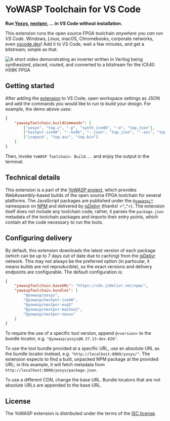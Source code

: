 # YoWASP Toolchain for VS Code

**Run [Yosys][], [nextpnr][], ... in VS Code without installation.**

This extension runs the open source FPGA toolchain *anywhere you can run VS Code*. Windows, Linux, macOS, Chromebooks, corporate networks, even [vscode.dev][]! Add it to VS Code, wait a few minutes, and get a bitstream; simple as that.

![A short video demonstrating an inverter written in Verilog being synthesized, placed, routed, and converted to a bitstream for the iCE40 HX8K FPGA](demo.gif)

[yosys]: https://github.com/YosysHQ/yosys
[nextpnr]: https://github.com/YosysHQ/nextpnr
[vscode.dev]: https://vscode.dev

## Getting started

After adding the [extension][] to VS Code, open workspace settings as JSON and add the commands you would like to run to build your design. For example, the demo above uses:

```json
{
    "yowaspToolchain.buildCommands": [
        ["yosys", "top.v", "-p", "synth_ice40", "-o", "top.json"],
        ["nextpnr-ice40", "--hx8k", "--json", "top.json", "--asc", "top.asc"],
        ["icepack", "top.asc", "top.bin"]
    ]
}
```

Then, invoke `YoWASP Toolchain: Build...` and enjoy the output in the terminal.

[extension]: https://marketplace.visualstudio.com/items?itemName=yowasp.toolchain

## Technical details

This extension is a part of the [YoWASP project][yowasp], which provides WebAssembly-based builds of the open source FPGA toolchain for several platforms. The JavaScript packages are published under the [`@yowasp/*`][yowasp-npm] namespace on [NPM][] and delivered by [jsDelivr][] (thanks! =^_^=). The extension itself does not include any toolchain code; rather, it parses the `package.json` metadata of the toolchain packages and imports their entry points, which contain all the code necessary to run the tools.

[yowasp]: https://yowasp.org
[yowasp-npm]: https://npmjs.org/org/yowasp
[npm]: https://npmjs.org/
[jsdelivr]: https://www.jsdelivr.com/

## Configuring delivery

By default, this extension downloads the latest version of each package (which can be up to 7 days out of date due to caching) from the [jsDelivr][] network. This may not always be the preferred option (in particular, it means builds are not reproducible), so the exact versions and delivery endpoints are configurable. The default configuration is:

```json
{
    "yowaspToolchain.baseURL": "https://cdn.jsdelivr.net/npm/",
    "yowaspToolchain.bundles": [
        "@yowasp/yosys",
        "@yowasp/nextpnr-ice40",
        "@yowasp/nextpnr-ecp5"
        "@yowasp/nextpnr-machxo2",
        "@yowasp/nextpnr-nexus"
    ]
}
```

To require the use of a specific tool version, append `@<version>` to the bundle locator, e.g. `"@yowasp/yosys@0.37.13-dev.628"`.

To use the tool bundle provided at a specific URL, use an absolute URL as the bundle locator instead, e.g. `"http://localhost:8000/yosys/"`. The extension expects to find a built, unpacked NPM package at the provided URL; in this example, it will fetch metadata from `http://localhost:8000/yosys/package.json`.

To use a different CDN, change the base URL. Bundle locators that are not absolute URLs are appended to the base URL.

## License

The YoWASP extension is distributed under the terms of the [ISC license](LICENSE.txt).